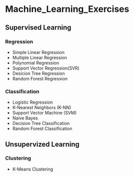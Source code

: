 # Machine_Learning_Exercises

## Supervised Learning
### Regression
* Simple Linear Regression
* Multiple Linear Regression
* Polynomial Regression
* Support Vector Regression(SVR)
* Desicion Tree Regression
* Random Forest Regression

### Classification
* Logistic Regression
* K-Nearest Neighbors (K-NN)
* Support Vector Machine (SVM)
* Naive Bayes
* Decision Tree Classification
* Random Forest Classification

## Unsupervized Learning
### Clustering
* K-Means Clustering